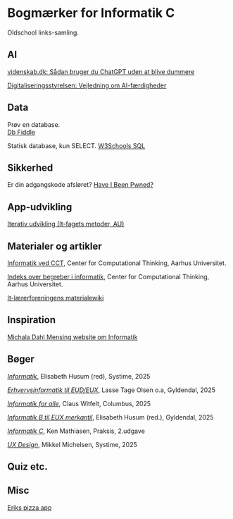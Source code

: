 # Bogmærker for Informatik C
Oldschool links-samling.

## AI 
[videnskab.dk: Sådan bruger du ChatGPT uden at blive dummere](https://videnskab.dk/teknologi/saadan-bruger-du-chatgpt-uden-at-blive-dummere)

[Digitaliseringsstyrelsen: Vejledning om AI-færdigheder](https://digst.dk/sikkerhed/digitale-tilsyn/ai-forordningen/reglerne-i-ai-forordningen/vejledning-om-ai-faerdigheder)

## Data

Prøv en database.  
[Db Fiddle](https://www.db-fiddle.com/)

Statisk database, kun SELECT.
[W3Schools SQL](https://www.w3schools.com/sql/trysql.asp)

## Sikkerhed
Er din adgangskode afsløret? [Have I Been Pwned?](https://haveibeenpwned.com)

## App-udvikling
[Iterativ udvikling (It-­fagets metoder, AU)](https://informationsteknologi.wdfiles.com/local--files/fagets-metoder/it-fagets%20metoder%20v0.3.pdf)
## Materialer og artikler
[Informatik ved CCT](https://cloud.cct.au.dk/wiki/index.php%3Ftitle=Forl%C3%B8bsbeskrivelser-Informatik.html), Center for Computational Thinking, Aarhus Universitet.

[Indeks over begreber i informatik](https://cloud.cct.au.dk/wiki/index.php%3Ftitle=Category:Leksikon.html), Center for Computational Thinking, Aarhus Universitet.

[It-lærerforeningens materialewiki](https://informationsteknologi.wikidot.com/)

## Inspiration
[Michala Dahl Mensing website om Informatik](https://mdmensing.dk)

## Bøger
[*Informatik*](https://informatik.systime.dk), Elisabeth Husum (red), Systime, 2025

[*Erhvervsinformatik til EUD/EUX*](https://erhvervsinformatik.systime.dk), Lasse Tage Olsen o.a, Gyldendal, 2025

[*Informatik for alle*](https://informatikforalle.ibog.forlagetcolumbus.dk), Claus Witfelt, Columbus, 2025

[*Informatik B til EUX merkantil*](https://informatikbeux.systime.dk), Elisabeth Husum (red.), Gyldendal, 2025

[*Informatik C*](https://informatik-c-2.praxis.dk), Ken Mathiasen, Praksis, 2.udgave

[ *UX Design*](https://uxdesign.systime.dk), Mikkel Michelsen, Systime, 2025


## Quiz etc.

## Misc
[Eriks pizza app](https://studio.code.org/projects/applab/1kuaq_lckqjycwVUcfSYpok1Bi-Nmi_S3-NOMhYBDgk)
